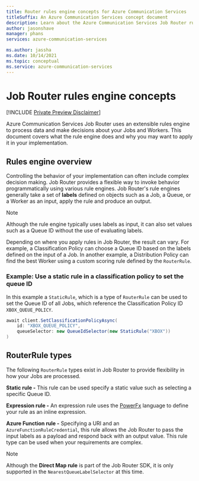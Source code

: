 ```yaml
---
title: Router rules engine concepts for Azure Communication Services
titleSuffix: An Azure Communication Services concept document
description: Learn about the Azure Communication Services Job Router rules engine concepts.
author: jasonshave
manager: phans
services: azure-communication-services

ms.author: jassha
ms.date: 10/14/2021
ms.topic: conceptual
ms.service: azure-communication-services
---
```


# Job Router rules engine concepts

[!INCLUDE [Private Preview Disclaimer](../../includes/private-preview-include-section.md)]

Azure Communication Services Job Router uses an extensible rules engine to process data and make decisions about your Jobs and Workers. This document covers what the rule engine does and why you may want to apply it in your implementation.

## Rules engine overview

Controlling the behavior of your implementation can often include complex decision making. Job Router provides a flexible way to invoke behavior programmatically using various rule engines. Job Router's rule engines generally take a set of **labels** defined on objects such as a Job, a Queue, or a Worker as an input, apply the rule and produce an output.

> [!NOTE]
> Although the rule engine typically uses labels as input, it can also set values such as a Queue ID without the use of evaluating labels.

Depending on where you apply rules in Job Router, the result can vary. For example, a Classification Policy can choose a Queue ID based on the labels defined on the input of a Job. In another example, a Distribution Policy can find the best Worker using a custom scoring rule defined by the `RouterRule`.

### Example: Use a static rule in a classification policy to set the queue ID

In this example a `StaticRule`, which is a type of `RouterRule` can be used to set the Queue ID of all Jobs, which reference the Classification Policy ID `XBOX_QUEUE_POLICY`.

```csharp
await client.SetClassificationPolicyAsync(
    id: "XBOX_QUEUE_POLICY",
    queueSelector: new QueueIdSelector(new StaticRule("XBOX"))
)
```
## RouterRule types

The following `RouterRule` types exist in Job Router to provide flexibility in how your Jobs are processed.

**Static rule -** This rule can be used specify a static value such as selecting a specific Queue ID.

**Expression rule -** An expression rule uses the [PowerFx](https://powerapps.microsoft.com/en-us/blog/what-is-microsoft-power-fx/) language to define your rule as an inline expression.

**Azure Function rule -** Specifying a URI and an `AzureFunctionRuleCredential`, this rule allows the Job Router to pass the input labels as a payload and respond back with an output value. This rule type can be used when your requirements are complex.

> [!NOTE]
> Although the **Direct Map rule** is part of the Job Router SDK, it is only supported in the `NearestQueueLabelSelector` at this time.
